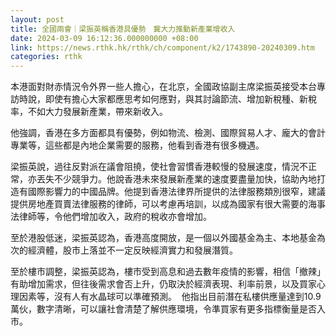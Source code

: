 ```yaml
---
layout: post
title: 全國兩會｜梁振英稱香港具優勢　冀大力推動新產業增收入
date: 2024-03-09 16:12:36.000000000 +08:00
link: https://news.rthk.hk/rthk/ch/component/k2/1743890-20240309.htm
categories: rthk
---
```


本港面對財赤情況令外界一些人擔心，在北京，全國政協副主席梁振英接受本台專訪時說，即使有擔心大家都應思考如何應對，與其討論節流、增加新稅種、新稅率，不如大力發展新產業，帶來新收入。

他強調，香港在多方面都具有優勢，例如物流、檢測、國際貿易人才、龐大的會計專業等，這些都是內地企業需要的服務，他看到香港有很多機遇。

梁振英說，過往反對派在議會阻撓，使社會習慣香港較慢的發展速度，情況不正常，亦丟失不少競爭力。他說香港未來發展新產業的速度要盡量加快，協助內地打造有國際影響力的中國品牌。他提到香港法律界所提供的法律服務類別很窄，建議提供房地產買賣法律服務的律師，可以考慮再培訓，以成為國家有很大需要的海事法律師等，令他們增加收入，政府的稅收亦會增加。

至於港股低迷，梁振英認為，香港高度開放，是一個以外國基金為主、本地基金為次的經濟體，股市上落並不一定反映經濟實力和發展潛質。

至於樓市調整，梁振英認為，樓市受到高息和過去數年疫情的影響，相信「撤辣」有助增加需求，但往後需求會否上升，仍取決於經濟表現、利率前景，以及買家心理因素等，沒有人有水晶球可以準確預測。  他指出目前潛在私樓供應量達到10.9萬伙，數字清晰，可以讓社會清楚了解供應環境，令準買家有更多指標衡量是否入市。
